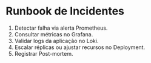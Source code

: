 # Runbook de Incidentes

1. Detectar falha via alerta Prometheus.
2. Consultar métricas no Grafana.
3. Validar logs da aplicação no Loki.
4. Escalar réplicas ou ajustar recursos no Deployment.
5. Registrar Post-mortem.
